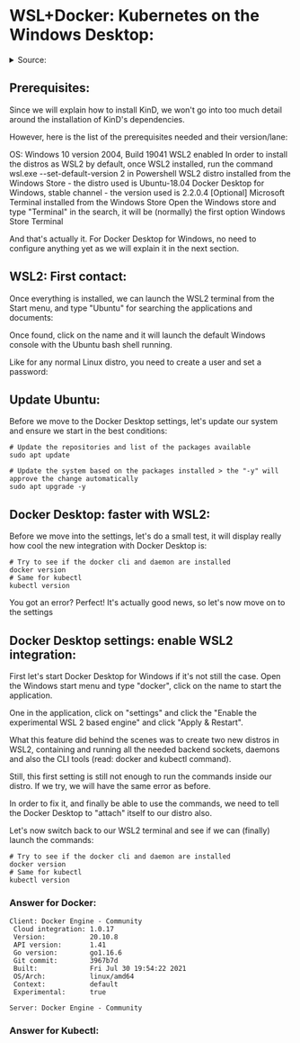# WSL+Docker: Kubernetes on the Windows Desktop: 
<details>
	<summary>
		Source: 
	</summary>

	[here](https://kubernetes.io/blog/2020/05/21/wsl-docker-kubernetes-on-the-windows-desktop/)
</details>


## Prerequisites: 

Since we will explain how to install KinD, we won't go into too much detail around the installation of KinD's dependencies.

However, here is the list of the prerequisites needed and their version/lane:

OS: Windows 10 version 2004, Build 19041
WSL2 enabled
In order to install the distros as WSL2 by default, once WSL2 installed, run the command wsl.exe --set-default-version 2 in Powershell
WSL2 distro installed from the Windows Store - the distro used is Ubuntu-18.04
Docker Desktop for Windows, stable channel - the version used is 2.2.0.4
[Optional] Microsoft Terminal installed from the Windows Store
Open the Windows store and type "Terminal" in the search, it will be (normally) the first option
Windows Store Terminal

And that's actually it. For Docker Desktop for Windows, no need to configure anything yet as we will explain it in the next section.

## WSL2: First contact: 

Once everything is installed, we can launch the WSL2 terminal from the Start menu, and type "Ubuntu" for searching the applications and documents:

Once found, click on the name and it will launch the default Windows console with the Ubuntu bash shell running.

Like for any normal Linux distro, you need to create a user and set a password:

## Update Ubuntu: 

Before we move to the Docker Desktop settings, let's update our system and ensure we start in the best conditions:

```
# Update the repositories and list of the packages available
sudo apt update

# Update the system based on the packages installed > the "-y" will approve the change automatically
sudo apt upgrade -y
```

## Docker Desktop: faster with WSL2: 
Before we move into the settings, let's do a small test, it will display really how cool the new integration with Docker Desktop is:

```
# Try to see if the docker cli and daemon are installed
docker version
# Same for kubectl
kubectl version
```

You got an error? Perfect! It's actually good news, so let's now move on to the settings

## Docker Desktop settings: enable WSL2 integration: 

First let's start Docker Desktop for Windows if it's not still the case. Open the Windows start menu and type "docker", click on the name to start the application.

One in the application, click on "settings" and click the "Enable the experimental WSL 2 based engine" and click "Apply & Restart".

What this feature did behind the scenes was to create two new distros in WSL2, containing and running all the needed backend sockets, daemons and also the CLI tools (read: docker and kubectl command).

Still, this first setting is still not enough to run the commands inside our distro. If we try, we will have the same error as before.

In order to fix it, and finally be able to use the commands, we need to tell the Docker Desktop to "attach" itself to our distro also.

Let's now switch back to our WSL2 terminal and see if we can (finally) launch the commands:
```
# Try to see if the docker cli and daemon are installed
docker version
# Same for kubectl
kubectl version
```

### Answer for Docker: 
```
Client: Docker Engine - Community
 Cloud integration: 1.0.17
 Version:           20.10.8
 API version:       1.41
 Go version:        go1.16.6
 Git commit:        3967b7d
 Built:             Fri Jul 30 19:54:22 2021
 OS/Arch:           linux/amd64
 Context:           default
 Experimental:      true

Server: Docker Engine - Community
```
### Answer for Kubectl:


